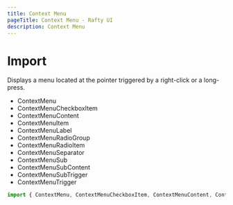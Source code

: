 ```yaml
---
title: Context Menu
pageTitle: Context Menu - Rafty UI
description: Context Menu
---
```


# Import

Displays a menu located at the pointer triggered by a right-click or a long-press.

- ContextMenu
- ContextMenuCheckboxItem
- ContextMenuContent
- ContextMenuItem
- ContextMenuLabel
- ContextMenuRadioGroup
- ContextMenuRadioItem
- ContextMenuSeparator
- ContextMenuSub
- ContextMenuSubContent
- ContextMenuSubTrigger
- ContextMenuTrigger

```jsx
import { ContextMenu, ContextMenuCheckboxItem, ContextMenuContent, ContextMenuItem, ContextMenuLabel, ContextMenuRadioGroup, ContextMenuRadioItem, ContextMenuSeparator, ContextMenuSub, ContextMenuSubContent, ContextMenuSubTrigger, ContextMenuTrigger } from "@rafty/ui";
```
